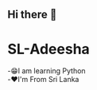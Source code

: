 ## Hi there 👋

<p text-align="center">
<h1>SL-Adeesha</h1>
</p>

-😁I am learning Python</br>
-❤️I'm From Sri Lanka 


<img scr="Picsart_25-05-16_21-27-59-891.jpg">
